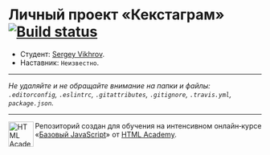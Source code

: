# Личный проект «Кекстаграм» [![Build status][travis-image]][travis-url]

* Студент: [Sergey Vikhrov](https://up.htmlacademy.ru/javascript/11/user/70982).
* Наставник: `Неизвестно`.

---

_Не удаляйте и не обращайте внимание на папки и файлы:_<br>
_`.editorconfig`, `.eslintrc`, `.gitattributes`, `.gitignore`, `.travis.yml`, `package.json`._

---

<a href="https://htmlacademy.ru/intensive/javascript"><img align="left" width="50" height="50" title="HTML Academy" src="https://up.htmlacademy.ru/static/img/intensive/javascript/logo-for-github.svg"></a>

Репозиторий создан для обучения на интенсивном онлайн‑курсе «[Базовый JavaScript](https://htmlacademy.ru/intensive/javascript)» от [HTML Academy](https://htmlacademy.ru).

[travis-image]: https://travis-ci.org/htmlacademy-javascript/70982-kekstagram.svg?branch=master
[travis-url]: https://travis-ci.org/htmlacademy-javascript/70982-kekstagram
